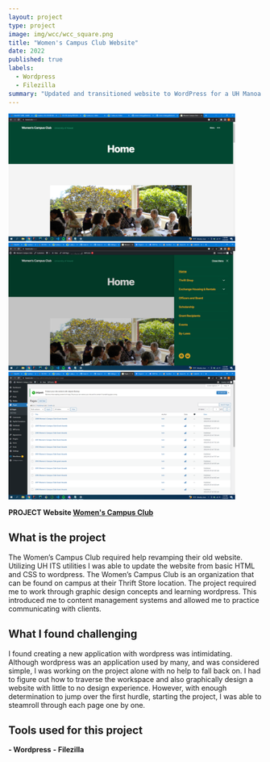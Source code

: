 ```yaml
---
layout: project
type: project
image: img/wcc/wcc_square.png
title: "Women's Campus Club Website"
date: 2022
published: true
labels:
  - Wordpress
  - Filezilla
summary: "Updated and transitioned website to WordPress for a UH Manoa club."
---
```


<div class="text-center p-4">
  <img width="450px" src="../img/wcc/wcc1.png" class="img-thumbnail" >
  <img width="450px" src="../img/wcc/wcc2.png" class="img-thumbnail" >
  <img width="450px" src="../img/wcc/wcc3.png" class="img-thumbnail" >
</div>

**PROJECT Website [Women's Campus Club](https://www.hawaii.edu/wcc/)**

## What is the project
The Women’s Campus Club required help revamping their old website. Utilizing UH ITS utilities I was able to update the website from basic HTML and CSS to wordpress. The Women’s Campus Club is an organization that can be found on campus at their Thrift Store location. The project required me to work through graphic design concepts and learning wordpress. This introduced me to content management systems and allowed me to practice communicating with clients. 

## What I found challenging
I found creating a new application with wordpress was intimidating. Although wordpress was an application used by many, and was considered simple, I was working on the project alone with no help to fall back on. I had to figure out how to traverse the workspace and also graphically design a website with little to no design experience. However, with enough determination to jump over the first hurdle, starting the project, I was able to steamroll through each page one by one. 

## Tools used for this project
**- Wordpress**
**- Filezilla**

